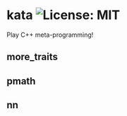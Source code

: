 # kata ![License: MIT](https://img.shields.io/badge/License-MIT-yellow.svg)

 Play C++ meta-programming!
 
## more_traits

## pmath

## nn

